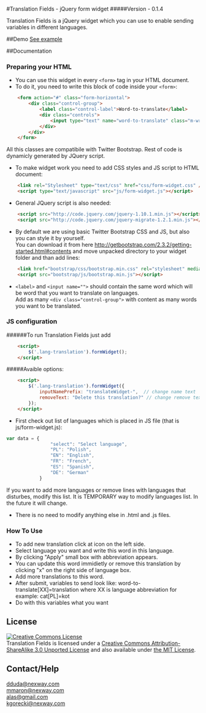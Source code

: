#Translation Fields - jQuery form widget
#####Version - 0.1.4

Translation Fields is a jQuery widget which you can use to enable sending variables in different languages.

##Demo
[See example](http://dduda.nexwai.pl/translation-fields/)

##Documentation

### Preparing your HTML

* You can use this widget in every `<form>` tag in your HTML document.
* To do it, you need to write this block of code inside your `<form>`:

```html
    <form action="#" class="form-horizontal">
        <div class="control-group">
            <label class="control-label">Word-to-translate</label>
            <div class="controls">
                <input type="text" name="word-to-translate" class="m-wrap lang-translation" disabled />
            </div>
        </div>
    </form>
```

All this classes are compatibile with Twitter Bootstrap.
Rest of code is dynamicly generated by JQuery script.

* To make widget work you need to add CSS styles and JS script to HTML document:

```html
    <link rel="Stylesheet" type="text/css" href="css/form-widget.css" />
    <script type="text/javascript" src="js/form-widget.js"></script>
```

* General JQuery script is also needed:

```html
    <script src="http://code.jquery.com/jquery-1.10.1.min.js"></script>
    <script src="http://code.jquery.com/jquery-migrate-1.2.1.min.js"></script>
```

* By default we are using basic Twitter Bootstrap CSS and JS, but also you can style it by yourself.  
You can download it from here http://getbootstrap.com/2.3.2/getting-started.html#contents and move unpacked directory to your widget folder and than add lines:

```html
    <link href="bootstrap/css/bootstrap.min.css" rel="stylesheet" media="screen">
    <script src="bootstrap/js/bootstrap.min.js"></script>
```

* `<label>` and `<input name="">` should contain the same word which will be word that you want to translate on languages.  
Add as many `<div class="control-group">` with content as many words you want to be translated.

### JS configuration

######To run Translation Fields just add 
```html
    <script>
        $('.lang-translation').formWidget();
    </script>
```

#####Avaible options:
```html
    <script>
        $('.lang-translation').formWidget({
            inputNamePrefix: "translateWidget-",  // change name text
            removeText: "Delete this translation?" // change remove text
        });
    </script>
```

* First check out list of languages which is placed in JS file (that is js/form-widget.js):

```javascript
var data = {
                "select": "Select language",
                "PL": "Polish",
                "EN": "English",
                "FR": "French",
                "ES": "Spanish",
                "DE": "German"
            }
```
If you want to add more languages or remove lines with languages that disturbes, modify this list. It is TEMPORARY way to modify languages list. In the future it will change.

* There is no need to modify anything else in .html and .js files.

### How To Use

* To add new translation click at icon on the left side.
* Select language you want and write this word in this language.
* By clicking "Apply" small box with abbreviation appears.
* You can update this word immidietly or remove this translation by clicking "x" on the right side of language box.
* Add more translations to this word.
* After submit, variables to send look like: word-to-translate[XX]=translation where XX is language abbreviation for example: cat[PL]=kot
* Do with this variables what you want 

## License

<a rel="license" href="http://creativecommons.org/licenses/by-sa/3.0/"><img alt="Creative Commons License" style="border-width:0" src="http://i.creativecommons.org/l/by-sa/3.0/88x31.png" /></a><br /><span xmlns:dct="http://purl.org/dc/terms/" property="dct:title">Translation Fields</span> is licensed under a <a rel="license" href="http://creativecommons.org/licenses/by-sa/3.0/">Creative Commons Attribution-ShareAlike 3.0 Unported License</a> and also available under [the MIT License](LICENSE.txt).

## Contact/Help

dduda@nexway.com <br>
mmaron@nexway.com <br>
alas@gmail.com <br>
kgorecki@nexway.com
